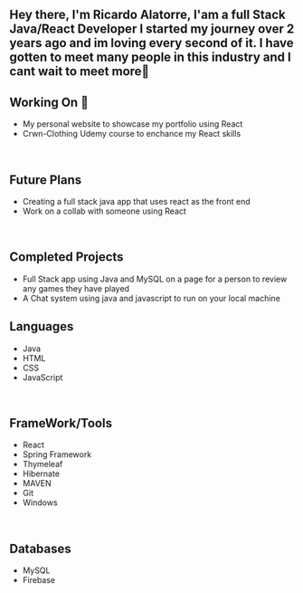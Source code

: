 <h2>Hey there, I'm Ricardo Alatorre, I'am a full Stack Java/React Developer I started my journey over 2 years ago and im loving every second of it. I have gotten to meet many people in this industry and I cant wait to meet more👋</h2>
<h2>Working On 🔭</h2>
<ul>
  <li>My personal website to showcase my portfolio using React</li>
  <li>Crwn-Clothing Udemy course to enchance my React skills</li>
</ul>
<br>
<h2>Future Plans</h2>
<ul>
  <li>Creating a full stack java app that uses react as the front end</li>
  <li>Work on a collab with someone using React</li>
</ul>
</br>
<h2>Completed Projects</h2>
<ul>
  <li>Full Stack app using Java and MySQL on a page for a person to review any games they have played</li>
  <li>A Chat system using java and javascript to run on your local machine</li>
</ul>
<h2>Languages</h2>
<ul>
  <li>Java</li>
  <li>HTML</li>
  <li>CSS</li>
  <li>JavaScript</li>
</ul>
<br>
<h2>FrameWork/Tools</h2>
<ul>
  <li>React</li>
  <li>Spring Framework</li>
  <li>Thymeleaf</li>
  <li>Hibernate</li>
  <li>MAVEN</li>
  <li>Git</li>
  <li>Windows</li>
</ul>
<br>
<h2>Databases</h2>
<ul>
  <li>MySQL</li>
  <li>Firebase</li>
</ul>



<!--
**MagicBaconDonuts/MagicBaconDonuts** is a ✨ _special_ ✨ repository because its `README.md` (this file) appears on your GitHub profile.

Here are some ideas to get you started:

- 🔭 I’m currently working on ...
- 🌱 I’m currently learning ...
- 👯 I’m looking to collaborate on ...
- 🤔 I’m looking for help with ...
- 💬 Ask me about ...
- 📫 How to reach me: ...
- 😄 Pronouns: ...
- ⚡ Fun fact: ...
-->
